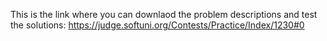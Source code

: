 This is the link where you can downlaod the problem descriptions and test the solutions:
https://judge.softuni.org/Contests/Practice/Index/1230#0
